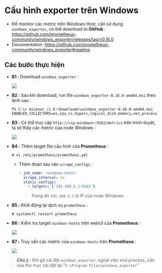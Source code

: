 # Cấu hình exporter trên Windows
- Để monitor các metric trên Windows Host, cần sử dụng `windows_exporter`, có thể download từ **GitHub** : https://github.com/prometheus-community/windows_exporter/releases/tag/v0.16.0
- Documentation :https://github.com/prometheus-community/windows_exporter#readme
## **Các bước thực hiện**
- **B1 :** Download `windows_exporter` :

    <img src=https://i.imgur.com/i4hrjRl.png>

- **B2 :** Sau khi download, run file `windows_exporter-0.16.0-amd64.msi` theo lệnh sau :
    ```
    PS C:\> msiexec /i E:\Downloads\windows_exporter-0.16.0-amd64.msi ENABLED_COLLECTORS=os,cpu,cs,hyperv,logical_disk,memory,net,process,service,system,tcp,textfile,vmware
    ```
- **B3 :** Có thể truy cập `http://<ip-windows>:9182/metrics` trên trình duyệt, ta sẽ thấy các metric của node Windows :

    <img src=https://i.imgur.com/RQItZcC.png>

- **B4 :** Thêm target file cấu hình của **Prometheus** :
    ```
    # vi /etc/prometheus/prometheus.yml
    ```
    - Thêm đoạn sau vào `scrape_configs` :
        ```yaml
        - job_name: 'windows-hosts'
          scrape_interval: 5s
          static_configs:
            - targets: ['192.168.5.1:9182']
        ```
        > Trong đó `192.168.5.1` là IP của node Windows.
- **B5 :** Khởi động lại dịch vụ `prometheus` :
    ```
    # systemctl restart prometheus
    ```
- **B6 :** Kiểm tra target `windows-hosts` trên webUI của **Prometheus** :
    
    <img src=https://i.imgur.com/IUFQHMf.png>

- **B7 :** Truy vấn các metric của `windows-hosts` trên **Prometheus** :
    
    <img src=https://i.imgur.com/Yj528pQ.png>

> ***Chú ý :*** Khi gỡ cài đặt `windows_exporter`, ngoài việc end process, cần xóa thư mục cài đặt tại "`C:\Program Files\windows_exporter`"